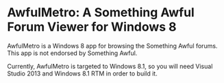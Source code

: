 AwfulMetro: A Something Awful Forum Viewer for Windows 8
==========

AwfulMetro is a Windows 8 app for browsing the Something Awful forums. 
This app is not endorsed by Something Awful.

Currently, AwfulMetro is targeted to Windows 8.1, so you will need Visual Studio 2013 and Windows 8.1 RTM in order to build it.


